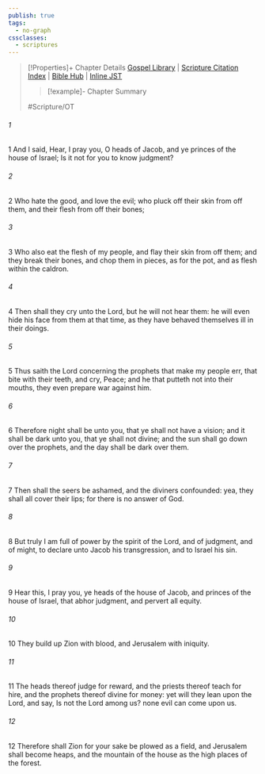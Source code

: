 ```yaml
---
publish: true
tags:
  - no-graph
cssclasses:
  - scriptures
---
```

>[!Properties]+ Chapter Details
>[Gospel Library](https://churchofjesuschrist.org/study/scriptures/ot/micah/3?lang=eng)    |    [Scripture Citation Index](https://scriptures.byu.edu/#08503::c08503)    |    [Bible Hub](https://biblehub.com/micah/3.htm)    |    [Inline JST](https://scripturetoolbox.com/html/ic/Micah/3.html)
>>[!example]- Chapter Summary
>> 
> 
>
>#Scripture/OT
###### 1
1 And I said, Hear, I pray you, O heads of Jacob, and ye princes of the house of Israel; Is it not for you to know judgment?
###### 2
2 Who hate the good, and love the evil; who pluck off their skin from off them, and their flesh from off their bones;
###### 3
3 Who also eat the flesh of my people, and flay their skin from off them; and they break their bones, and chop them in pieces, as for the pot, and as flesh within the caldron.
###### 4
4 Then shall they cry unto the Lord, but he will not hear them: he will even hide his face from them at that time, as they have behaved themselves ill in their doings.
###### 5
5 Thus saith the Lord concerning the prophets that make my people err, that bite with their teeth, and cry, Peace; and he that putteth not into their mouths, they even prepare war against him.
###### 6
6 Therefore night shall be unto you, that ye shall not have a vision; and it shall be dark unto you, that ye shall not divine; and the sun shall go down over the prophets, and the day shall be dark over them.
###### 7
7 Then shall the seers be ashamed, and the diviners confounded: yea, they shall all cover their lips; for there is no answer of God.
###### 8
8 But truly I am full of power by the spirit of the Lord, and of judgment, and of might, to declare unto Jacob his transgression, and to Israel his sin.
###### 9
9 Hear this, I pray you, ye heads of the house of Jacob, and princes of the house of Israel, that abhor judgment, and pervert all equity.
###### 10
10 They build up Zion with blood, and Jerusalem with iniquity.
###### 11
11 The heads thereof judge for reward, and the priests thereof teach for hire, and the prophets thereof divine for money: yet will they lean upon the Lord, and say, Is not the Lord among us? none evil can come upon us.
###### 12
12 Therefore shall Zion for your sake be plowed as a field, and Jerusalem shall become heaps, and the mountain of the house as the high places of the forest.
